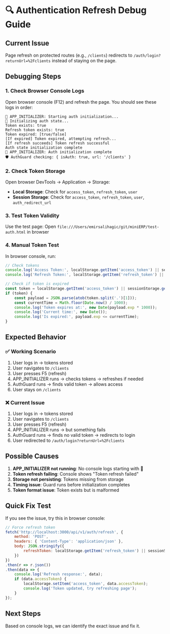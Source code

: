 # 🔍 Authentication Refresh Debug Guide

## Current Issue
Page refresh on protected routes (e.g., `/clients`) redirects to `/auth/login?returnUrl=%2Fclients` instead of staying on the page.

## Debugging Steps

### 1. Check Browser Console Logs
Open browser console (F12) and refresh the page. You should see these logs in order:

```
🚀 APP_INITIALIZER: Starting auth initialization...
🔐 Initializing auth state...
Token exists: true
Refresh token exists: true
Token expired: [true/false]
[If expired] Token expired, attempting refresh...
[If refresh succeeds] Token refresh successful
Auth state initialization complete
🚀 APP_INITIALIZER: Auth initialization complete
🛡️ AuthGuard checking: { isAuth: true, url: '/clients' }
```

### 2. Check Token Storage
Open browser DevTools → Application → Storage:
- **Local Storage**: Check for `access_token`, `refresh_token`, `user`
- **Session Storage**: Check for `access_token`, `refresh_token`, `user`, `auth_redirect_url`

### 3. Test Token Validity
Use the test page: Open `file:///Users/emirsalihagic/git/miniERP/test-auth.html` in browser

### 4. Manual Token Test
In browser console, run:
```javascript
// Check tokens
console.log('Access Token:', localStorage.getItem('access_token') || sessionStorage.getItem('access_token'));
console.log('Refresh Token:', localStorage.getItem('refresh_token') || sessionStorage.getItem('refresh_token'));

// Check if token is expired
const token = localStorage.getItem('access_token') || sessionStorage.getItem('access_token');
if (token) {
    const payload = JSON.parse(atob(token.split('.')[1]));
    const currentTime = Math.floor(Date.now() / 1000);
    console.log('Token expires at:', new Date(payload.exp * 1000));
    console.log('Current time:', new Date());
    console.log('Is expired:', payload.exp <= currentTime);
}
```

## Expected Behavior

### ✅ Working Scenario
1. User logs in → tokens stored
2. User navigates to `/clients`
3. User presses F5 (refresh)
4. APP_INITIALIZER runs → checks tokens → refreshes if needed
5. AuthGuard runs → finds valid token → allows access
6. User stays on `/clients`

### ❌ Current Issue
1. User logs in → tokens stored
2. User navigates to `/clients`
3. User presses F5 (refresh)
4. APP_INITIALIZER runs → but something fails
5. AuthGuard runs → finds no valid token → redirects to login
6. User redirected to `/auth/login?returnUrl=%2Fclients`

## Possible Causes

1. **APP_INITIALIZER not running**: No console logs starting with 🚀
2. **Token refresh failing**: Console shows "Token refresh failed"
3. **Storage not persisting**: Tokens missing from storage
4. **Timing issue**: Guard runs before initialization completes
5. **Token format issue**: Token exists but is malformed

## Quick Fix Test

If you see the issue, try this in browser console:
```javascript
// Force refresh token
fetch('http://localhost:3000/api/v1/auth/refresh', {
    method: 'POST',
    headers: { 'Content-Type': 'application/json' },
    body: JSON.stringify({ 
        refreshToken: localStorage.getItem('refresh_token') || sessionStorage.getItem('refresh_token')
    })
})
.then(r => r.json())
.then(data => {
    console.log('Refresh response:', data);
    if (data.accessToken) {
        localStorage.setItem('access_token', data.accessToken);
        console.log('Token updated, try refreshing page');
    }
});
```

## Next Steps
Based on console logs, we can identify the exact issue and fix it.

